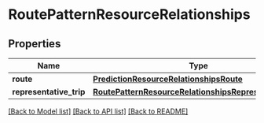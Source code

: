 # RoutePatternResourceRelationships

## Properties
Name | Type | Description | Notes
------------ | ------------- | ------------- | -------------
**route** | [**PredictionResourceRelationshipsRoute**](PredictionResourceRelationshipsRoute.md) |  | [optional] 
**representative_trip** | [**RoutePatternResourceRelationshipsRepresentativeTrip**](RoutePatternResourceRelationshipsRepresentativeTrip.md) |  | [optional] 

[[Back to Model list]](../README.md#documentation-for-models) [[Back to API list]](../README.md#documentation-for-api-endpoints) [[Back to README]](../README.md)


